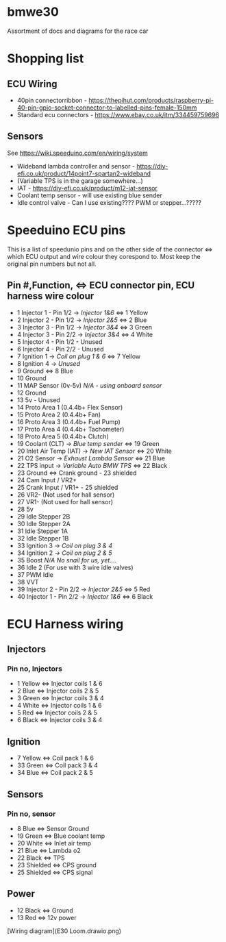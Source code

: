 # bmwe30
Assortment of docs and diagrams for the race car

# Shopping list
## ECU Wiring
* 40pin connectorribbon - https://thepihut.com/products/raspberry-pi-40-pin-gpio-socket-connector-to-labelled-pins-female-150mm
* Standard ecu connectors - https://www.ebay.co.uk/itm/334459759696

## Sensors
See https://wiki.speeduino.com/en/wiring/system
* Wideband lambda controller and sensor - https://diy-efi.co.uk/product/14point7-spartan2-wideband
* (Variable TPS is in the garage somewhere...)
* IAT - https://diy-efi.co.uk/product/m12-iat-sensor
* Coolant temp sensor - will use existing blue sender
* Idle control valve - Can I use existing???? PWM or stepper...?????


# Speeduino ECU pins
This is a list of speedunio pins and on the other side of the connector <=> which ECU output and wire colour they corespond to. Most keep the original pin numbers but not all.

## Pin #,Function, <=> ECU connector pin, ECU harness wire colour
* 1	Injector 1 - Pin 1/2 -> *Injector 1&6* <=> 1 Yellow
* 2	Injector 2 - Pin 1/2 -> *Injector 2&5* <=> 2 Blue
* 3	Injector 3 - Pin 1/2 -> *Injector 3&4* <=> 3 Green
* 4	Injector 3 - Pin 2/2 -> *Injector 3&4* <=> 4 White
* 5	Injector 4 - Pin 1/2 - Unused
* 6	Injector 4 - Pin 2/2 - Unused
* 7	Ignition 1 -> *Coil on plug 1 & 6* <=> 7 Yellow
* 8	Ignition 4 -> *Unused*
* 9	Ground <=> 8 Blue
* 10	Ground
* 11	MAP Sensor (0v-5v) *N/A - using onboard sensor*
* 12	Ground 
* 13	5v - Unused
* 14	Proto Area 1 (0.4.4b+ Flex Sensor)
* 15	Proto Area 2 (0.4.4b+ Fan)
* 16	Proto Area 3 (0.4.4b+ Fuel Pump)
* 17	Proto Area 4 (0.4.4b+ Tachometer)
* 18	Proto Area 5 (0.4.4b+ Clutch)
* 19	Coolant (CLT) -> *Blue temp sender* <=> 19 Green
* 20	Inlet Air Temp (IAT) -> *New IAT Sensor* <=> 20 White
* 21	O2 Sensor -> *Exhaust Lambda Sensor* <=> 21 Blue
* 22	TPS input -> *Variable Auto BMW TPS* <=> 22 Black
* 23	Ground <=> Crank ground - 23 shielded
* 24	Cam Input / VR2+
* 25	Crank Input / VR1+ - 25 shielded
* 26	VR2- (Not used for hall sensor)
* 27	VR1- (Not used for hall sensor)
* 28	5v
* 29	Idle Stepper 2B
* 30	Idle Stepper 2A
* 31	Idle Stepper 1A
* 32	Idle Stepper 1B
* 33	Ignition 3 -> *Coil on plug 3 & 4*
* 34	Ignition 2 -> *Coil on plug 2 & 5*
* 35	Boost *N/A No snail for us, yet....*
* 36	Idle 2 (For use with 3 wire idle valves)
* 37	PWM Idle
* 38	VVT
* 39	Injector 2 - Pin 2/2 -> *Injector 2&5* <=> 5 Red
* 40	Injector 1 - Pin 2/2 -> *Injector 1&6* <=> 6 Black


# ECU Harness wiring
## Injectors
### Pin no, Injectors

* 1 Yellow <=> Injector coils 1 & 6
* 2 Blue <=> Injector coils 2 & 5
* 3 Green <=> Injector coils 3 & 4
* 4 White <=> Injector coils 1 & 6
* 5 Red <=> Injector coils 2 & 5
* 6 Black <=> Injector coils 3 & 4

## Ignition
* 7 Yellow <=> Coil pack 1 & 6
* 33 Green <=> Coil pack 3 & 4
* 34 Blue <=> Coil pack 2 & 5

## Sensors
### Pin no, sensor
* 8 Blue <=> Sensor Ground
* 19 Green <=> Blue coolant temp
* 20 White <=> Inlet air temp
* 21 Blue <=> Lambda o2
* 22 Black <=> TPS
* 23 Shielded <=> CPS ground
* 25 Shielded <=> CPS signal


## Power
* 12 Black <=> Ground
* 13 Red <=> 12v power

[Wiring diagram](E30 Loom.drawio.png)

